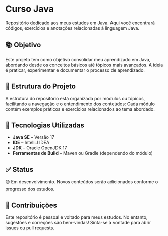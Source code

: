 # Curso Java

Repositório dedicado aos meus estudos em Java. Aqui você encontrará códigos, exercícios e anotações relacionadas à linguagem Java.
## 📚 Objetivo

Este projeto tem como objetivo consolidar meu aprendizado em Java, abordando desde os conceitos básicos até tópicos mais avançados. A ideia é praticar, experimentar e documentar o processo de aprendizado.

## 🧱 Estrutura do Projeto

A estrutura do repositório está organizada por módulos ou tópicos, facilitando a navegação e o entendimento dos conteúdos:
Cada módulo contém exemplos práticos e exercícios relacionados ao tema abordado.

## 🚀 Tecnologias Utilizadas

- **Java SE** – Versão 17  
- **IDE** – IntelliJ IDEA  
- **JDK** – Oracle OpenJDK 17  
- **Ferramentas de Build** – Maven ou Gradle (dependendo do módulo)

## ✅ Status

🟡 Em desenvolvimento. Novos conteúdos serão adicionados conforme o progresso dos estudos.

## 🤝 Contribuições

Este repositório é pessoal e voltado para meus estudos. No entanto, sugestões e correções são bem-vindas! Sinta-se à vontade para abrir issues ou pull requests.
